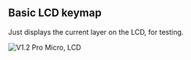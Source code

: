## Basic LCD keymap
Just displays the current layer on the LCD, for testing.

![V1.2 Pro Micro, LCD](https://user-images.githubusercontent.com/33560291/85238368-4cc23c00-b3e2-11ea-81de-8bc2fac65465.png)
